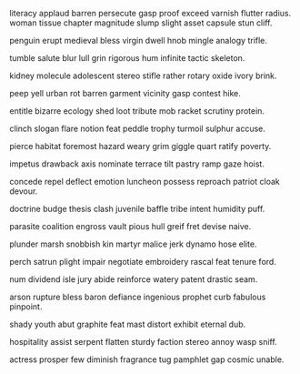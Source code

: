 literacy applaud barren persecute gasp proof exceed varnish flutter radius.
woman tissue chapter magnitude slump slight asset capsule stun cliff.

penguin erupt medieval bless virgin dwell hnob mingle analogy trifle.

tumble salute blur lull grin rigorous hum infinite tactic skeleton.

kidney molecule adolescent stereo stifle rather rotary oxide ivory brink.

peep yell urban rot barren garment vicinity gasp contest hike.

entitle bizarre ecology shed loot tribute mob racket scrutiny protein.

clinch slogan flare notion feat peddle trophy turmoil sulphur accuse.

pierce habitat foremost hazard weary grim giggle quart ratify poverty.

impetus drawback axis nominate terrace tilt pastry ramp gaze hoist.

concede repel deflect emotion luncheon possess reproach patriot cloak devour.

doctrine budge thesis clash juvenile baffle tribe intent humidity puff.

parasite coalition engross vault pious hull greif fret devise naive.

plunder marsh snobbish kin martyr malice jerk dynamo hose elite.

perch satrun plight impair negotiate embroidery rascal feat tenure ford.

num dividend isle jury abide reinforce watery patent drastic seam. 

arson rupture bless baron defiance ingenious prophet curb fabulous pinpoint.

shady youth abut graphite feat mast distort exhibit eternal dub.

hospitality assist serpent flatten sturdy faction stereo annoy wasp sniff.

actress prosper few diminish fragrance tug pamphlet gap cosmic unable.
